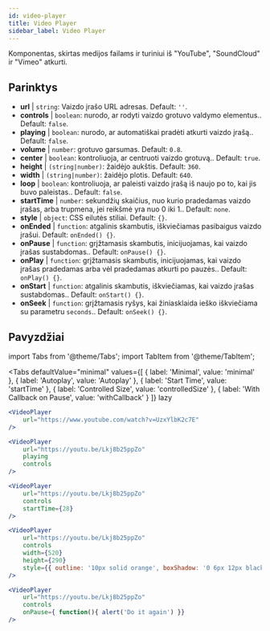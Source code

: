 ```yaml
---
id: video-player
title: Video Player
sidebar_label: Video Player
---
```


Komponentas, skirtas medijos failams ir turiniui iš "YouTube", "SoundCloud" ir "Vimeo" atkurti.

## Parinktys

* __url__ | `string`: Vaizdo įrašo URL adresas. Default: `''`.
* __controls__ | `boolean`: nurodo, ar rodyti vaizdo grotuvo valdymo elementus.. Default: `false`.
* __playing__ | `boolean`: nurodo, ar automatiškai pradėti atkurti vaizdo įrašą.. Default: `false`.
* __volume__ | `number`: grotuvo garsumas. Default: `0.8`.
* __center__ | `boolean`: kontroliuoja, ar centruoti vaizdo grotuvą.. Default: `true`.
* __height__ | `(string|number)`: žaidėjo aukštis. Default: `360`.
* __width__ | `(string|number)`: žaidėjo plotis. Default: `640`.
* __loop__ | `boolean`: kontroliuoja, ar paleisti vaizdo įrašą iš naujo po to, kai jis buvo paleistas.. Default: `false`.
* __startTime__ | `number`: sekundžių skaičius, nuo kurio pradedamas vaizdo įrašas, arba trupmena, jei reikšmė yra nuo 0 iki 1.. Default: `none`.
* __style__ | `object`: CSS eilutės stiliai. Default: `{}`.
* __onEnded__ | `function`: atgalinis skambutis, iškviečiamas pasibaigus vaizdo įrašui. Default: `onEnded() {}`.
* __onPause__ | `function`: grįžtamasis skambutis, inicijuojamas, kai vaizdo įrašas sustabdomas.. Default: `onPause() {}`.
* __onPlay__ | `function`: grįžtamasis skambutis, inicijuojamas, kai vaizdo įrašas pradedamas arba vėl pradedamas atkurti po pauzės.. Default: `onPlay() {}`.
* __onStart__ | `function`: atgalinis skambutis, iškviečiamas, kai vaizdo įrašas sustabdomas.. Default: `onStart() {}`.
* __onSeek__ | `function`: grįžtamasis ryšys, kai žiniasklaida ieško iškviečiama su parametru `seconds`.. Default: `onSeek() {}`.


## Pavyzdžiai

import Tabs from '@theme/Tabs';
import TabItem from '@theme/TabItem';

<Tabs
    defaultValue="minimal"
    values={[
        { label: 'Minimal', value: 'minimal' },
        { label: 'Autoplay', value: 'Autoplay' },
        { label: 'Start Time', value: 'startTime' },
        { label: 'Controlled Size', value: 'controlledSize' },
        { label: 'With Callback on Pause', value: 'withCallback' }
    ]}
    lazy
>
<TabItem value="minimal">

```jsx live
<VideoPlayer
    url="https://www.youtube.com/watch?v=UzxYlbK2c7E"
/>
```

</TabItem>

<TabItem value="withStyle">

```jsx live
<VideoPlayer
    url="https://youtu.be/Lkj8b25ppZo"
    playing
    controls
/>
```
</TabItem>

<TabItem value="startTime">

```jsx live
<VideoPlayer
    url="https://youtu.be/Lkj8b25ppZo"
    controls
    startTime={28}
/>
```
</TabItem>


<TabItem value="controlledSize">

```jsx live
<VideoPlayer
    url="https://youtu.be/Lkj8b25ppZo"
    controls
    width={520}
    height={290}
    style={{ outline: '10px solid orange', boxShadow: '0 6px 12px black'}}
/>
```
</TabItem>


<TabItem value="withCallback">

```jsx live
<VideoPlayer
    url="https://youtu.be/Lkj8b25ppZo"
    controls
    onPause={ function(){ alert('Do it again') }}
/>
```
</TabItem>

</Tabs>



